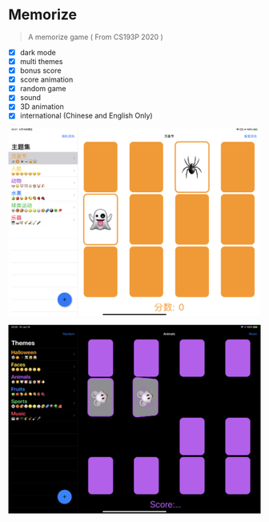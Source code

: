 #  Memorize

>   A memorize game ( From CS193P 2020 ) 

-   [x] dark mode
-   [x] multi themes
-   [x] bonus score
-   [x] score animation
-   [x] random game
-   [x] sound
-   [x] 3D animation
-   [x] international (Chinese and English Only)

![cn-light](./img/image1.png)

![en-dark](./img/image2.png)
